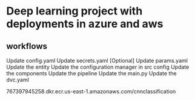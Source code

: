 # Deep learning project with deployments in azure and aws

## workflows

Update config.yaml
Update secrets.yaml [Optional]
Update params.yaml
Update the entity
Update the configuration manager in src config
Update the components
Update the pipeline
Update the main.py
Update the dvc.yaml



767397945258.dkr.ecr.us-east-1.amazonaws.com/cnnclassification